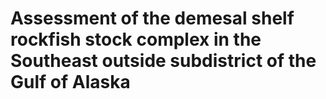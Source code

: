 # Assessment of the demesal shelf rockfish stock complex in the Southeast outside subdistrict of the Gulf of Alaska

